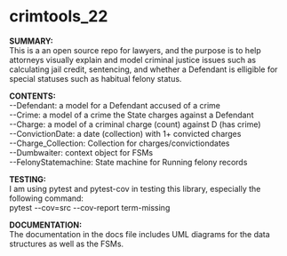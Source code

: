 # crimtools_22 <br />

__SUMMARY:__ <br />
This is a an open source repo for lawyers, and the purpose is to help
attorneys visually explain and model criminal justice issues such as
calculating jail credit, sentencing, and whether a Defendant is elligible
for special statuses such as habitual felony status.<br />

__CONTENTS:__ <br />
--Defendant: a model for a Defendant accused of a crime<br />
--Crime: a model of a crime the State charges against a Defendant<br />
--Charge: a model of a criminal charge (count) against D (has crime)<br />
--ConvictionDate: a date (collection) with 1+ convicted charges<br />
--Charge_Collection: Collection for charges/convictiondates<br />
--Dumbwaiter: context object for FSMs<br />
--FelonyStatemachine: State machine for Running felony records<br />

__TESTING:__ <br />
I am using pytest and pytest-cov in testing this library, especially the
following command:<br />
pytest --cov=src --cov-report term-missing<br />

__DOCUMENTATION:__<br />
The documentation in the docs file includes UML diagrams for the data<br /> 
structures as well as the FSMs.
